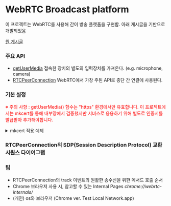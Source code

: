 # WebRTC Broadcast platform

이 프로젝트는 WebRTC를 사용해 간이 방송 플랫폼을 구현함. 아래 게시글을 기반으로 개발되었음

<a href=" https://medium.com/@fengliu_367/getting-started-with-webrtc-a-practical-guide-with-example-code-b0f60efdd0a7">원 게시글</a>

### 주요 API

- <a href="https://developer.mozilla.org/en-US/docs/Web/API/MediaDevices/getUserMedia">getUserMedia</a> 접속한 장치의 별도의 입력장치를 가져온다. (e.g. microphone, camera)
- <a href="https://developer.mozilla.org/en-US/docs/Web/API/RTCPeerConnection">RTCPeerConnection</a> WebRTC에서 가장 주된 API로 종단 간 연결에 사용된다.

### 기본 설정

<span style="color: red;">※ 주의 사항 : getUserMedia() 함수는 "https" 환경에서만 유효합니다. 이 프로젝트에서는 mkcert를 통해 내부망에서 검증했지만 서비스로 응용하기 위해 별도로 인증서를 발급받아 추가해야합니다.</span>

<details>
<summary>mkcert 적용 예제</summary>
<div markdown="1">
<a href="https://github.com/FiloSottile/mkcert">mkcert github</a>

<blockquote>README에는 rootCA-key.pem 파일이 장치의 안전한 요청을 완전히 가로채는 권한이 부여되어 있기에 공유 금지 주의가 기재됬지만 필자의 테스트 환경에서 한 장치에서 rootCA.pem & rootCA-key.pem을 생성 후 두 파일을 테스트할 장치에 공유해 LAN내의 https 환경을 구축했다.</blockquote>
<details>
<summary><span style="color:red;">여담</span></summary>
<div markdown="1">
<span style="color: red;"><i>"mkcert -install"로 생성되는 "rootCA.pem"과 "rootCA-key.pem"의 각각의 의미로 "rootCA.pem"은 암호화 통신에서 공개 키를 포함한 인증서로 암호화 통신을 요청할 클라이언트와 서버모두 필요로하며, "rootCA-key.pem"은 개인 키를 포함하며 "rootCA.pem"을 발급한 주체(서버)만 소유해야 한다. <span style="text-decoration: line-through;">위와 같은 내용을 모른채 둘 다 테스트 기기에 붙여넣어 테스트가 끝날 때까지 mkcert의 경고를 이해하지 못했다.</span></i></span>
</div>
</details>

<b>테스트 장치</b>

- 맥북x1
- 데스크탑x2
- 아이폰x1

1. homebrew로 맥에서 mkcert를 설치 후 rootCA.pem & rootCA-key.pem을 발급받음
2. usb로 각 데스크탑으로 옮김(아이폰은 airdrop으로)
3. 데스크탑
   - 모두 windows 환경
   - "WinGet"이 아닌 "Chocolatey" Package Manager를 사용함(단순히 mkcert 문서에 Chocolatey가 적혀있었기 때문, WinGet은 시도해보지 않음)
   - "mkcert -install" 입력
   - "mkcert -CAROOT"로 rootCA.pem 및 rootCA-key.pem이 있는 폴더의 경로 산출 후 해당하는 경로에 맥북의 rootCA.pem를 덮어씀
4. 아이폰
   - airdrop으로 rootCA.pem을 전송
   - 파일 앱에서 전송받은 rootCA.pem을 열어 설치
   - "설정 > 일반 > VPN 및 기기 관리"에서 설치한 인증서를 등록
   - "설정 > 일반 > 정보 > 인증서 신뢰 설정"에서 등록한 인증서 승인

</div>
</details>

### RTCPeerConnection의 SDP(Session Description Protocol) 교환 시퀀스 다이어그램

### 팁

- RTCPeerConnection의 track 이벤트의 원활한 송수신을 위한 메서드 호출 순서
- Chrome 브라우저 사용 시, 참고할 수 있는 Internal Pages _chrome://webrtc-internals/_
- (개인) os와 브라우저 (Chrome ver. Test Local Network.app)
